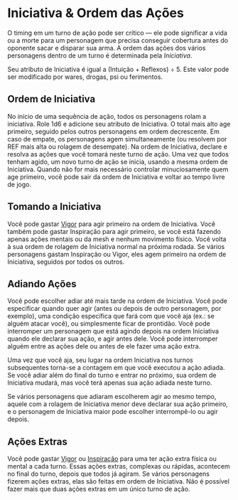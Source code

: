 # Iniciativa & Ordem das Ações

O timing em um turno de ação pode ser crítico — ele pode significar a vida ou a morte para um personagem que precisa conseguir cobertura antes do oponente sacar e disparar sua arma. A ordem das ações dos vários personagens dentro de um turno é determinada pela _Iniciativa_.

Seu atributo de Iniciativa é igual a (Intuição + Reflexos) ÷ 5. Este valor pode ser modificado por wares, drogas, psi ou ferimentos.

## Ordem de Iniciativa

No início de uma sequência de ação, todos os personagens rolam a iniciativa. Role 1d6 e adicione seu atributo de Iniciativa. O total mais alto age primeiro, seguido pelos outros personagens em ordem decrescente. Em caso de empate, os personagens agem simultaneamente (ou resolvem por REF mais alta ou rolagem de desempate). Na ordem de Iniciativa, declare e resolva as ações que você tomará neste turno de ação. Uma vez que todos tenham agido, um novo turno de ação se inicia, usando a mesma ordem de Iniciativa. Quando não for mais necessário controlar minuciosamente quem age primeiro, você pode sair da ordem de Iniciativa e voltar ao tempo livre de jogo.

## Tomando a Iniciativa

Você pode gastar [Vigor](05-pools.md#vigor) para agir primeiro na ordem de Iniciativa. Você também pode gastar Inspiração para agir primeiro, se você está fazendo apenas ações mentais ou da mesh e nenhum movimento físico. Você volta à sua ordem de rolagem de Iniciativa normal na próxima rodada. Se vários personagens gastam Inspiração ou Vigor, eles agem primeiro na ordem de Iniciativa, seguidos por todos os outros.

## Adiando Ações

Você pode escolher adiar até mais tarde na ordem de Iniciativa. Você pode especificar quando quer agir (antes ou depois de outro personagem, por exemplo), uma condição específica que fará com que você aja (ex.: se alguém atacar você), ou simplesmente ficar de prontidão. Você pode interromper um personagem que está agindo depois na ordem Iniciativa quando ele declarar sua ação, e agir antes dele. Você pode interromper alguém entre as ações dele ou antes de ele fazer uma ação extra.

Uma vez que você aja, seu lugar na ordem Iniciativa nos turnos subsequentes torna-se a contagem em que você executou a ação adiada. Se você adiar além do final do turno e entrar no próximo, sua ordem de Iniciativa mudará, mas você terá apenas sua ação adiada neste turno.

Se vários personagens que adiaram escolherem agir ao mesmo tempo, aquele com a rolagem de Iniciativa menor deve declarar sua ação primeiro, e o personagem de Iniciativa maior pode escolher interrompê-lo ou agir depois.

## Ações Extras

Você pode gastar [Vigor](05-pools.md#vigor) ou [Inspiração](05-pools.md#insight) para uma ter ação extra física ou mental a cada turno. Essas ações extras, complexas ou rápidas, acontecem no final do turno, depois que todos já agiram. Se vários personagens fizerem ações extras, elas são feitas em ordem de Iniciativa. Não é possível fazer mais que duas ações extras em um único turno de ação.
